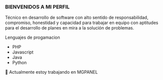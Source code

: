 
<!--[GitHub Logo](Captura.PNG)-->
### BIENVENIDOS A MI PERFIL



Técnico en desarrollo de software con alto sentido de responsabilidad, compromiso, honestidad y capacidad para trabajar en equipo con aptitudes para el desarrollo de planes en mira a la solución de problemas.

 Lenguajes de progamacion 
  * PHP
  * Javascript
  * Java
  * Python
  
  
🔭 Actualmente estoy trabajando en MGPANEL

<!--
**SantiagoMesa0911/SantiagoMesa0911** is a ✨ _special_ ✨ repository because its `README.md` (this file) appears on your GitHub profile.

Here are some ideas to get you started:

- 🌱 I’m currently learning  
- 👯 I’m looking to collaborate on ...
- 🤔 I’m looking for help with ...
- 💬 Ask me about ...
- 📫 How to reach me: ...
- 😄 Pronouns: ...
- ⚡ Fun fact: ...
-->
